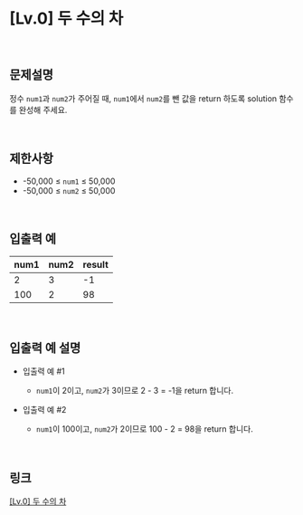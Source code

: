 # [Lv.0] 두 수의 차

<br>

## 문제설명
정수 `num1`과 `num2`가 주어질 때, `num1`에서 `num2`를 뺀 값을 return 하도록 solution 함수를 완성해 주세요.

<br>

## 제한사항
- -50,000 ≤ `num1` ≤ 50,000
- -50,000 ≤ `num2` ≤ 50,000

<br>

## 입출력 예
| num1 | num2 | result |
|---|---|---|
| 2 | 3 | -1 |
| 100 | 2 | 98 |

<br>

## 입출력 예 설명
- 입출력 예 #1
    - `num1`이 2이고, `num2`가 3이므로 2 - 3 = -1을 return 합니다.

- 입출력 예 #2
    - `num1`이 100이고, `num2`가 2이므로 100 - 2 = 98을 return 합니다.

<br>

## 링크
[[Lv.0] 두 수의 차](https://school.programmers.co.kr/learn/courses/30/lessons/120803)
